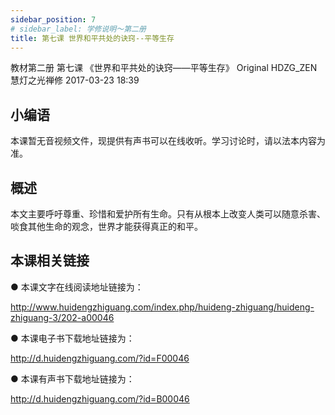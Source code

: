 ```yaml
---
sidebar_position: 7
# sidebar_label: 学修说明～第二册
title: 第七课 世界和平共处的诀窍--平等生存
---
```

教材第二册 第七课 《世界和平共处的诀窍——平等生存》
Original HDZG_ZEN 慧灯之光禅修 2017-03-23 18:39

## 小编语

本课暂无音视频文件，现提供有声书可以在线收听。学习讨论时，请以法本内容为准。

## 概述

本文主要呼吁尊重、珍惜和爱护所有生命。只有从根本上改变人类可以随意杀害、啖食其他生命的观念，世界才能获得真正的和平。

## 本课相关链接

●  本课文字在线阅读地址链接为：

<http://www.huidengzhiguang.com/index.php/huideng-zhiguang/huideng-zhiguang-3/202-a00046>

●  本课电子书下载地址链接为：

<http://d.huidengzhiguang.com/?id=F00046>

●  本课有声书下载地址链接为：

<http://d.huidengzhiguang.com/?id=B00046>
